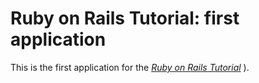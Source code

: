 # Ruby on Rails Tutorial: first application

This is the first application for the
[*Ruby on Rails Tutorial*](http://railstutorial.org/)
).
